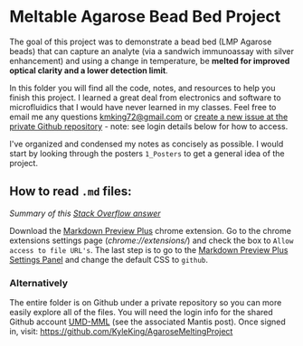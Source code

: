 # Meltable Agarose Bead Bed Project

The goal of this project was to demonstrate a bead bed (LMP Agarose beads) that can capture an analyte (via a sandwich immunoassay with silver enhancement) and using a change in temperature, be **melted for improved optical clarity and a lower detection limit**.

In this folder you will find all the code, notes, and resources to help you finish this project. I learned a great deal from electronics and software to microfluidics that I would have never learned in my classes. Feel free to email me any questions [kmking72@gmail.com](mailto:kmking72@gmail.com) or [create a new issue at the private Github repository](https://github.com/KyleKing/AgaroseMeltingProject/issues/new) - note: see login details below for how to access.

I've organized and condensed my notes as concisely as possible. I would start by looking through the posters `1_Posters` to get a general idea of the project.

## How to read `.md` files:

*Summary of this [Stack Overflow answer](http://stackoverflow.com/a/15626336/3219667)*

Download the [Markdown Preview Plus](https://chrome.google.com/webstore/detail/markdown-preview-plus/febilkbfcbhebfnokafefeacimjdckgl) chrome extension. Go to the chrome extensions settings page (*chrome://extensions/*) and check the box to `Allow access to file URL's`. The last step is to go to the [Markdown Preview Plus Settings Panel](chrome-extension://febilkbfcbhebfnokafefeacimjdckgl/options.html) and change the default CSS to `github`.

### Alternatively

The entire folder is on Github under a private repository so you can more easily explore all of the files. You will need the login info for the shared Github account [UMD-MML](https://github.com/UMD-MML) (see the associated Mantis post). Once signed in, visit: https://github.com/KyleKing/AgaroseMeltingProject
